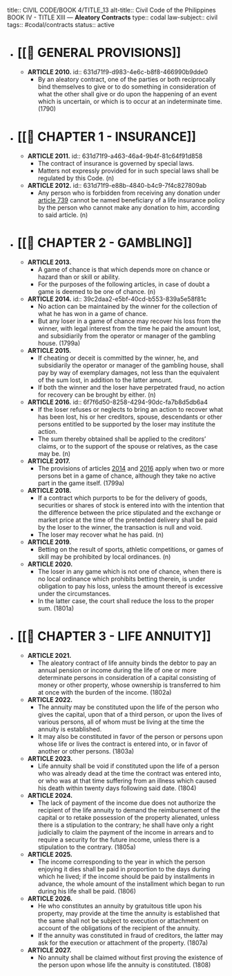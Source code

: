 title:: CIVIL CODE/BOOK 4/TITLE_13
alt-title:: Civil Code of the Philippines BOOK IV - TITLE XIII — **Aleatory Contracts**
type:: codal
law-subject:: civil
tags:: #codal/contracts
status:: active

- # [[🔴 GENERAL PROVISIONS]]
	- **ARTICLE 2010.**
	  id:: 631d71f9-d983-4e6c-b8f8-466990b9dde0
		- By an aleatory contract, one of the parties or both reciprocally bind themselves to give or to do something in consideration of what the other shall give or do upon the happening of an event which is uncertain, or which is to occur at an indeterminate time. (1790)
- # [[🔴 CHAPTER 1 - INSURANCE]]
	- **ARTICLE 2011.**
	  id:: 631d71f9-a463-46a4-9b4f-81c64f91d858
		- The contract of insurance is governed by special laws.
		- Matters not expressly provided for in such special laws shall be regulated by this Code. (n)
	- **ARTICLE 2012.**
	  id:: 631d71f9-e88b-4840-b4c9-7f4c827809ab
		- Any person who is forbidden from receiving any donation under [article 739](((63007574-2fd7-470e-a2be-c357fdccd68d))) cannot be named beneficiary of a life insurance policy by the person who cannot make any donation to him, according to said article. (n)
- # [[🔴 CHAPTER 2 - GAMBLING]]
	- **ARTICLE 2013.**
		- A game of chance is that which depends more on chance or hazard than or skill or ability.
		- For the purposes of the following articles, in case of doubt a game is deemed to be one of chance. (n)
	- **ARTICLE 2014.**
	  id:: 39c2daa2-e5bf-40cd-b553-839a5e58f81c
		- No action can be maintained by the winner for the collection of what he has won in a game of chance.
		- But any loser in a game of chance may recover his loss from the winner, with legal interest from the time he paid the amount lost, and subsidiarily from the operator or manager of the gambling house. (1799a)
	- **ARTICLE 2015.**
		- If cheating or deceit is committed by the winner, he, and subsidiarily the operator or manager of the gambling house, shall pay by way of exemplary damages, not less than the equivalent of the sum lost, in addition to the latter amount.
		- If both the winner and the loser have perpetrated fraud, no action for recovery can be brought by either. (n)
	- **ARTICLE 2016.**
	  id:: 6f7f6d50-8258-4294-90dc-fa7b8d5db6a4
		- If the loser refuses or neglects to bring an action to recover what has been lost, his or her creditors, spouse, descendants or other persons entitled to be supported by the loser may institute the action.
		- The sum thereby obtained shall be applied to the creditors’ claims, or to the support of the spouse or relatives, as the case may be. (n)
	- **ARTICLE 2017.**
		- The provisions of articles [2014](((39c2daa2-e5bf-40cd-b553-839a5e58f81c))) and [2016](((6f7f6d50-8258-4294-90dc-fa7b8d5db6a4))) apply when two or more persons bet in a game of chance, although they take no active part in the game itself. (1799a)
	- **ARTICLE 2018.**
		- If a contract which purports to be for the delivery of goods, securities or shares of stock is entered into with the intention that the difference between the price stipulated and the exchange or market price at the time of the pretended delivery shall be paid by the loser to the winner, the transaction is null and void.
		- The loser may recover what he has paid. (n)
	- **ARTICLE 2019.**
		- Betting on the result of sports, athletic competitions, or games of skill may be prohibited by local ordinances. (n)
	- **ARTICLE 2020.**
		- The loser in any game which is not one of chance, when there is no local ordinance which prohibits betting therein, is under obligation to pay his loss, unless the amount thereof is excessive under the circumstances.
		- In the latter case, the court shall reduce the loss to the proper sum. (1801a)
- # [[🔴 CHAPTER 3 - LIFE ANNUITY]]
	- **ARTICLE 2021.**
		- The aleatory contract of life annuity binds the debtor to pay an annual pension or income during the life of one or more determinate persons in consideration of a capital consisting of money or other property, whose ownership is transferred to him at once with the burden of the income. (1802a)
	- **ARTICLE 2022.**
		- The annuity may be constituted upon the life of the person who gives the capital, upon that of a third person, or upon the lives of various persons, all of whom must be living at the time the annuity is established.
		- It may also be constituted in favor of the person or persons upon whose life or lives the contract is entered into, or in favor of another or other persons. (1803a)
	- **ARTICLE 2023.**
		- Life annuity shall be void if constituted upon the life of a person who was already dead at the time the contract was entered into, or who was at that time suffering from an illness which caused his death within twenty days following said date. (1804)
	- **ARTICLE 2024.**
		- The lack of payment of the income due does not authorize the recipient of the life annuity to demand the reimbursement of the capital or to retake possession of the property alienated, unless there is a stipulation to the contrary; he shall have only a right judicially to claim the payment of the income in arrears and to require a security for the future income, unless there is a stipulation to the contrary. (1805a)
	- **ARTICLE 2025.**
		- The income corresponding to the year in which the person enjoying it dies shall be paid in proportion to the days during which he lived; if the income should be paid by installments in advance, the whole amount of the installment which began to run during his life shall be paid. (1806)
	- **ARTICLE 2026.**
		- He who constitutes an annuity by gratuitous title upon his property, may provide at the time the annuity is established that the same shall not be subject to execution or attachment on account of the obligations of the recipient of the annuity.
		- If the annuity was constituted in fraud of creditors, the latter may ask for the execution or attachment of the property. (1807a)
	- **ARTICLE 2027.**
		- No annuity shall be claimed without first proving the existence of the person upon whose life the annuity is constituted. (1808)